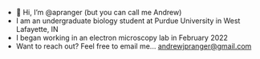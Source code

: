 - 👋 Hi, I’m @apranger (but you can call me Andrew)
- I am an undergraduate biology student at Purdue University in West Lafayette, IN
- I began working in an electron microscopy lab in February 2022
- Want to reach out? Feel free to email me... andrewjpranger@gmail.com

<!---
apranger00/apranger00 is a ✨ special ✨ repository because its `README.md` (this file) appears on your GitHub profile.
You can click the Preview link to take a look at your changes.
--->
